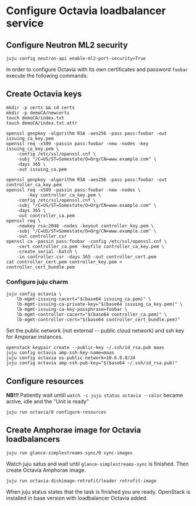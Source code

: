 # Configure Octavia loadbalancer service
## Configure Neutron ML2 security
```
juju config neutron-api enable-ml2-port-security=True
```

In order to configure Octavia with its own certificates and password ```foobar``` execute the following commands:

## Create Octavia keys
```
mkdir -p certs && cd certs
mkdir -p demoCA/newcerts
touch demoCA/index.txt
touch demoCA/index.txt.attr

openssl genpkey -algorithm RSA -aes256 -pass pass:foobar -out issuing_ca_key.pem
openssl req -x509 -passin pass:foobar -new -nodes -key issuing_ca_key.pem \
    -config /etc/ssl/openssl.cnf \
    -subj "/C=US/ST=Somestate/O=Org/CN=www.example.com" \
    -days 365 \
    -out issuing_ca.pem

openssl genpkey -algorithm RSA -aes256 -pass pass:foobar -out controller_ca_key.pem
openssl req -x509 -passin pass:foobar -new -nodes \
        -key controller_ca_key.pem \
    -config /etc/ssl/openssl.cnf \
    -subj "/C=US/ST=Somestate/O=Org/CN=www.example.com" \
    -days 365 \
    -out controller_ca.pem
openssl req \
    -newkey rsa:2048 -nodes -keyout controller_key.pem \
    -subj "/C=US/ST=Somestate/O=Org/CN=www.example.com" \
    -out controller.csr
openssl ca -passin pass:foobar -config /etc/ssl/openssl.cnf \
    -cert controller_ca.pem -keyfile controller_ca_key.pem \
    -create_serial -batch \
    -in controller.csr -days 365 -out controller_cert.pem
cat controller_cert.pem controller_key.pem > controller_cert_bundle.pem
```
### Configure juju charm
```
juju config octavia \
    lb-mgmt-issuing-cacert="$(base64 issuing_ca.pem)" \
    lb-mgmt-issuing-ca-private-key="$(base64 issuing_ca_key.pem)" \
    lb-mgmt-issuing-ca-key-passphrase=foobar \
    lb-mgmt-controller-cacert="$(base64 controller_ca.pem)" \
    lb-mgmt-controller-cert="$(base64 controller_cert_bundle.pem)"
```
Set the public network (not external -- public cloud network) and ssh key for Amporae instances.
```
openstack keypair create --public-key ~/.ssh/id_rsa.pub maas
juju config octavia amp-ssh-key-name=maas
juju config octavia os-public-network=10.6.0.0/24
juju config octavia amp-ssh-pub-key="$(base64 ~/.ssh/id_rsa.pub)"
```

## Configure resources
**NB!!!** Patiently wait untill ```watch -c juju status octavia --color``` became active, idle and the "Unit is ready"
```
juju run octavia/0 configure-resources
```
## Create Amphorae image for Octavia loadbalancers
```
juju run glance-simplestreams-sync/0 sync-images
```
Watch juju satus and wait until ```glance-simplestreams-sync``` is finished. Then create Octavia Amphorae image.
```
juju run octavia-diskimage-retrofit/leader retrofit-image
```
When juju status states that the task is finished you are ready.
OpenStack is installed in base version with loadbalancer Octavia added.

